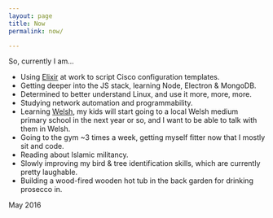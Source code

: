 ```yaml
---
layout: page
title: Now
permalink: now/

---
```


So, currently I am...

- Using [Elixir][ex] at work to script Cisco configuration templates.
- Getting deeper into the JS stack, learning Node, Electron & MongoDB.
- Determined to better understand Linux, and use it more, more, more.
- Studying network automation and programmability.
- Learning [Welsh][w], my kids will start going to a local Welsh medium primary
  school in the next year or so, and I want to be able to talk with them in Welsh.
- Going to the gym ~3 times a week, getting myself fitter now that I mostly sit
  and code.
- Reading about Islamic militancy.
- Slowly improving my bird & tree identification skills, which are currently pretty laughable.
- Building a wood-fired wooden hot tub in the back garden for drinking prosecco in.
  
May 2016


[rc]: http://rob.conery.io/now/
[ds]: https://sivers.org/now
[ex]: http://elixir-lang.org/
[tt]: http://www.typeonline.co.uk/index.html
[c]: https://github.com/pulls?q=is%3Apr+author%3Abordeltabernacle+is%3Aclosed
[sk]: https://gist.github.com/bordeltabernacle/9e4db767ab5c912fb558
[w]: https://www.duolingo.com/
[b]: http://www.amazon.co.uk/Escaping-Delta-Robert-Johnson-Invention/dp/0060524278/ref=sr_1_1?s=books&ie=UTF8&qid=1455536405&sr=1-1&keywords=robert+johnson
[s]: http://www.amazon.co.uk/Guide-Good-Life-Ancient-Stoic/dp/0195374614/ref=sr_1_5?s=books&ie=UTF8&qid=1455536437&sr=1-5&keywords=stoicism
[na]: https://pypi.python.org/pypi/netaddr/
